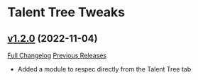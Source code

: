 # Talent Tree Tweaks

## [v1.2.0](https://github.com/Numynum/TalentTreeTweaks/tree/v1.2.0) (2022-11-04)
[Full Changelog](https://github.com/Numynum/TalentTreeTweaks/compare/v1.1.1...v1.2.0) [Previous Releases](https://github.com/Numynum/TalentTreeTweaks/releases)

- Added a module to respec directly from the Talent Tree tab  
